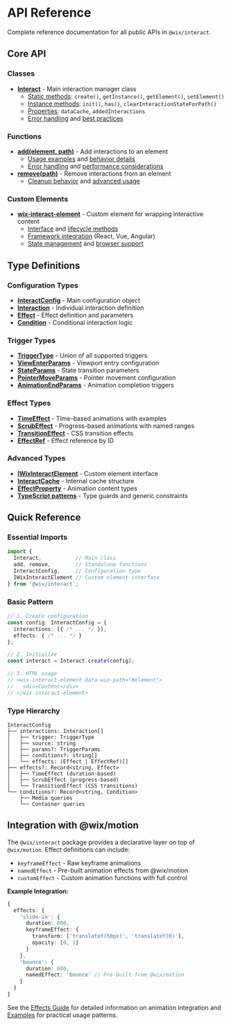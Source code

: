 # API Reference

Complete reference documentation for all public APIs in `@wix/interact`.

## Core API

### Classes

- [**Interact**](interact-class.md) - Main interaction manager class
  - [Static methods](interact-class.md#static-methods): `create()`, `getInstance()`, `getElement()`, `setElement()`
  - [Instance methods](interact-class.md#instance-methods): `init()`, `has()`, `clearInteractionStateForPath()`
  - [Properties](interact-class.md#properties): `dataCache`, `addedInteractions`
  - [Error handling](interact-class.md#error-handling) and [best practices](interact-class.md#best-practices)

### Functions

- [**add(element, path)**](functions.md#add) - Add interactions to an element
  - [Usage examples](functions.md#examples) and [behavior details](functions.md#behavior-details)
  - [Error handling](functions.md#error-handling) and [performance considerations](functions.md#performance-considerations)
- [**remove(path)**](functions.md#remove) - Remove interactions from an element
  - [Cleanup behavior](functions.md#behavior-details) and [advanced usage](functions.md#advanced-usage)

### Custom Elements

- [**wix-interact-element**](wix-interact-element.md) - Custom element for wrapping interactive content
  - [Interface](wix-interact-element.md#element-interface) and [lifecycle methods](wix-interact-element.md#methods)
  - [Framework integration](wix-interact-element.md#framework-integration) (React, Vue, Angular)
  - [State management](wix-interact-element.md#state-management) and [browser support](wix-interact-element.md#browser-support)

## Type Definitions

### Configuration Types

- [**InteractConfig**](types.md#interactconfig) - Main configuration object
- [**Interaction**](types.md#interaction) - Individual interaction definition
- [**Effect**](types.md#effect) - Effect definition and parameters
- [**Condition**](types.md#condition) - Conditional interaction logic

### Trigger Types

- [**TriggerType**](types.md#triggertype) - Union of all supported triggers
- [**ViewEnterParams**](types.md#viewenterparams) - Viewport entry configuration
- [**StateParams**](types.md#stateparams) - State transition parameters  
- [**PointerMoveParams**](types.md#pointermoveparams) - Pointer movement configuration
- [**AnimationEndParams**](types.md#animationendparams) - Animation completion triggers

### Effect Types

- [**TimeEffect**](types.md#timeeffect) - Time-based animations with examples
- [**ScrubEffect**](types.md#scrubeffect) - Progress-based animations with named ranges
- [**TransitionEffect**](types.md#transitioneffect) - CSS transition effects
- [**EffectRef**](types.md#effectref) - Effect reference by ID

### Advanced Types

- [**IWixInteractElement**](types.md#iwixinteractelement) - Custom element interface
- [**InteractCache**](types.md#interactcache) - Internal cache structure
- [**EffectProperty**](types.md#effectproperty) - Animation content types
- [**TypeScript patterns**](types.md#typescript-usage-patterns) - Type guards and generic constraints

## Quick Reference

### Essential Imports
```typescript
import { 
  Interact,           // Main class
  add, remove,        // Standalone functions
  InteractConfig,     // Configuration type
  IWixInteractElement // Custom element interface
} from '@wix/interact';
```

### Basic Pattern
```typescript
// 1. Create configuration
const config: InteractConfig = {
  interactions: [{ /* ... */ }],
  effects: { /* ... */ }
};

// 2. Initialize
const interact = Interact.create(config);

// 3. HTML usage
// <wix-interact-element data-wix-path="#element">
//   <div>Content</div>
// </wix-interact-element>
```

### Type Hierarchy

```
InteractConfig
├── interactions: Interaction[]
│   ├── trigger: TriggerType
│   ├── source: string
│   ├── params?: TriggerParams  
│   ├── conditions?: string[]
│   └── effects: (Effect | EffectRef)[]
├── effects?: Record<string, Effect>
│   ├── TimeEffect (duration-based)
│   ├── ScrubEffect (progress-based)
│   └── TransitionEffect (CSS transitions)
└── conditions?: Record<string, Condition>
    ├── Media queries
    └── Container queries
```

## Integration with @wix/motion

The `@wix/interact` package provides a declarative layer on top of `@wix/motion`. Effect definitions can include:

- `keyframeEffect` - Raw keyframe animations
- `namedEffect` - Pre-built animation effects from @wix/motion
- `customEffect` - Custom animation functions with full control

**Example Integration:**
```typescript
{
  effects: {
    'slide-in': {
      duration: 800,
      keyframeEffect: {
        transform: ['translateY(50px)', 'translateY(0)'],
        opacity: [0, 1]
      }
    },
    'bounce': {
      duration: 600,
      namedEffect: 'bounce' // Pre-built from @wix/motion
    }
  }
}
```

See the [Effects Guide](../guides/effects.md) for detailed information on animation integration and [Examples](../examples/README.md) for practical usage patterns.